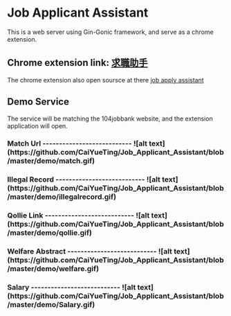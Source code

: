 Job Applicant Assistant
========================
This is a web server using Gin-Gonic framework, and serve as a chrome extension.

Chrome extension link: <a href="https://tinyurl.com/y4j54rpl">求職助手</a>
------------------------

The chrome extension also open soursce at there <a href="https://github.com/CaiYueTing/job-apply-assistant">job apply assistant</a>


Demo Service
---------------------------
The service will be matching the 104jobbank website, and the extension application will open.

<h3>Match Url
---------------------------
![alt text](https://github.com/CaiYueTing/Job_Applicant_Assistant/blob/master/demo/match.gif)

<h3>Illegal Record
---------------------------
![alt text](https://github.com/CaiYueTing/Job_Applicant_Assistant/blob/master/demo/illegalrecord.gif)

<h3>Qollie Link
---------------------------
![alt text](https://github.com/CaiYueTing/Job_Applicant_Assistant/blob/master/demo/qollie.gif)

<h3>Welfare Abstract
---------------------------
![alt text](https://github.com/CaiYueTing/Job_Applicant_Assistant/blob/master/demo/welfare.gif)

<h3>Salary
---------------------------
![alt text](https://github.com/CaiYueTing/Job_Applicant_Assistant/blob/master/demo/Salary.gif)